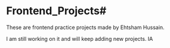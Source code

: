 # Frontend_Projects#

These are frontend practice projects made by Ehtsham Hussain.

I am still working on it and will keep adding new projects. IA
